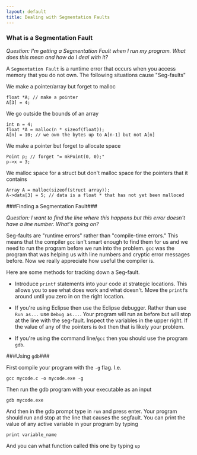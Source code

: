 ```yaml
---
layout: default
title: Dealing with Segmentation Faults
---
```


### What is a Segmentation Fault ###
*Question: I'm getting a Segmentation Fault when I run my program. What does
this mean and how do I deal with it?*

A `Segmentation Fault` is a runtime error that occurs when you access memory that you do not own. The following situations cause "Seg-faults"

We make a pointer/array but forget to malloc

    float *A; // make a pointer 
    A[3] = 4; 

We go outside the bounds of an array

    int n = 4;
    float *A = malloc(n * sizeof(float));
    A[n] = 10; // we own the bytes up to A[n-1] but not A[n]

We make a pointer but forget to allocate space

    Point p; // forget "= mkPoint(0, 0);"
    p->x = 3;

We malloc space for a struct but don't malloc space for the pointers that it contains

    Array A = malloc(sizeof(struct array));
    A->data[3] = 5; // data is a float * that has not yet been malloced

###Finding a Segmentation Fault###

*Question: I want to find the line where this happens but this error doesn't have a line number. What's going on?*

Seg-faults are "runtime errors" rather than "compile-time errors." This means that the compiler `gcc` isn't smart enough to find them for us and we need to run the program before we run into the problem. `gcc` was the program that was helping us with line numbers and cryptic error messages before. Now we really appreciate how useful the compiler is. 

Here are some methods for tracking down a Seg-fault. 

* Introduce `printf` statements into your code at strategic locations. This allows you to see what does work and what doesn't. Move the `printf`s around until you zero in on the right location.

* If you're using Eclipse then use the Eclipse debugger. Rather than use `Run as...` use `Debug as...`. Your program will run as before but will stop at the line with the seg-fault. Inspect the variables in the upper right. If the value of any of the pointers is `0x0` then that is likely your problem.

* If you're using the command line/`gcc` then you should use the program `gdb`. 

###Using `gdb`###

First compile your program with the `-g` flag. I.e.

    gcc mycode.c -o mycode.exe -g

Then run the gdb program with your executable as an input

    gdb mycode.exe

And then in the gdb prompt type in `run` and press enter. Your program should run and stop at the line that causes the segfault. You can print the value of any active variable in your program by typing 

    print variable_name

And you can what function called this one by typing `up`
